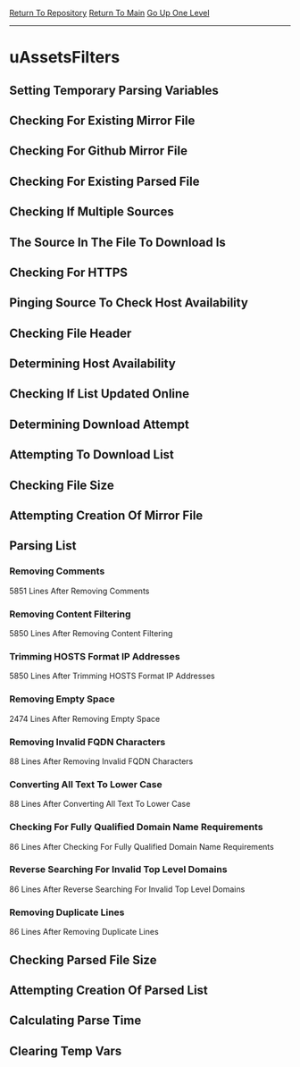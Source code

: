 [Return To Repository](https://github.com/deathbybandaid/piholeparser/)
[Return To Main](https://github.com/deathbybandaid/piholeparser/blob/master/RecentRunLogs/Mainlog.md)
[Go Up One Level](https://github.com/deathbybandaid/piholeparser/blob/master/RecentRunLogs/TopLevelScripts/30-Processing-External-Blacklists.md)
____________________________________
# uAssetsFilters
## Setting Temporary Parsing Variables
## Checking For Existing Mirror File
## Checking For Github Mirror File
## Checking For Existing Parsed File
## Checking If Multiple Sources
## The Source In The File To Download Is
## Checking For HTTPS
## Pinging Source To Check Host Availability
## Checking File Header
## Determining Host Availability
## Checking If List Updated Online
## Determining Download Attempt
## Attempting To Download List
## Checking File Size
## Attempting Creation Of Mirror File
## Parsing List
### Removing Comments
5851 Lines After Removing Comments
### Removing Content Filtering
5850 Lines After Removing Content Filtering
### Trimming HOSTS Format IP Addresses
5850 Lines After Trimming HOSTS Format IP Addresses
### Removing Empty Space
2474 Lines After Removing Empty Space
### Removing Invalid FQDN Characters
88 Lines After Removing Invalid FQDN Characters
### Converting All Text To Lower Case
88 Lines After Converting All Text To Lower Case
### Checking For Fully Qualified Domain Name Requirements
86 Lines After Checking For Fully Qualified Domain Name Requirements
### Reverse Searching For Invalid Top Level Domains
86 Lines After Reverse Searching For Invalid Top Level Domains
### Removing Duplicate Lines
86 Lines After Removing Duplicate Lines
## Checking Parsed File Size
## Attempting Creation Of Parsed List
## Calculating Parse Time
## Clearing Temp Vars
